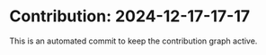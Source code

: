 # Contribution: 2024-12-17-17-17
This is an automated commit to keep the contribution graph active.
